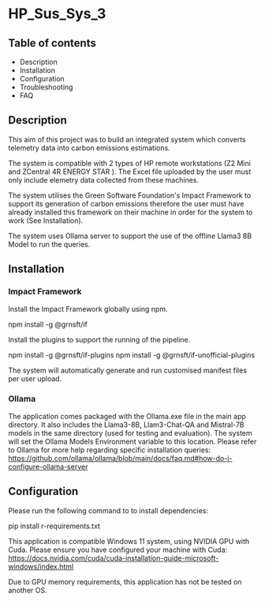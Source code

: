 # HP_Sus_Sys_3

##  Table of contents

- Description
- Installation
- Configuration
- Troubleshooting
- FAQ

## Description
This aim of this project was to build an integrated system which converts telemetry data into carbon emissions estimations. 

The system is compatible with 2 types of HP remote workstations (Z2 Mini and ZCentral 4R ENERGY STAR ). The Excel file uploaded by the user must only include elemetry data collected from these machines.

The system utilises the Green Software Foundation's Impact Framework to support its generation of carbon emissions therefore the user must have already installed this framework on their machine in order for the system to work (See Installation).

The system uses Ollama server to support the use of the offline Llama3 8B Model to run the queries.



## Installation
### Impact Framework
Install the Impact Framework globally using npm.

npm install -g @grnsft/if

Install the plugins to support the running of the pipeline.

npm install -g @grnsft/if-plugins
npm install -g @grnsft/if-unofficial-plugins

The system will automatically generate and run customised manifest files per user upload. 

### Ollama

The application comes packaged with the Ollama.exe file in the main app directory. It also includes the Llama3-8B, Llam3-Chat-QA and Mistral-7B models in the same directory (used for testing and evaluation). The system will set the Ollama Models Environment variable to this location. Please refer to Ollama for more help regarding specific installation queries: https://github.com/ollama/ollama/blob/main/docs/faq.md#how-do-i-configure-ollama-server

## Configuration

Please run the following command to to install dependencies:

pip install r-requirements.txt 

This application is compatible Windows 11 system, using NVIDIA GPU with Cuda. Please ensure you have configured your machine with Cuda: https://docs.nvidia.com/cuda/cuda-installation-guide-microsoft-windows/index.html

Due to GPU memory requirements, this application has not be tested on another OS. 
